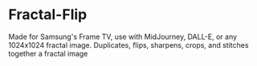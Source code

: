 # Fractal-Flip
Made for Samsung's Frame TV,
use with MidJourney, DALL-E, or any 1024x1024 fractal image.
Duplicates, flips, sharpens, crops, and stitches together a fractal image
